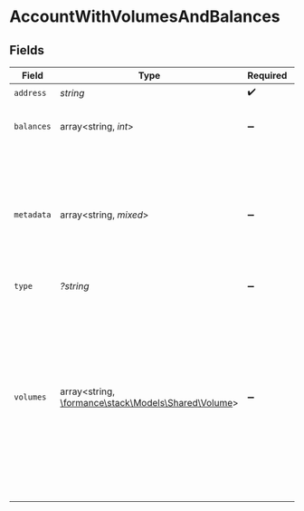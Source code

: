 # AccountWithVolumesAndBalances


## Fields

| Field                                                                                                          | Type                                                                                                           | Required                                                                                                       | Description                                                                                                    | Example                                                                                                        |
| -------------------------------------------------------------------------------------------------------------- | -------------------------------------------------------------------------------------------------------------- | -------------------------------------------------------------------------------------------------------------- | -------------------------------------------------------------------------------------------------------------- | -------------------------------------------------------------------------------------------------------------- |
| `address`                                                                                                      | *string*                                                                                                       | :heavy_check_mark:                                                                                             | N/A                                                                                                            | users:001                                                                                                      |
| `balances`                                                                                                     | array<string, *int*>                                                                                           | :heavy_minus_sign:                                                                                             | N/A                                                                                                            | {<br/>"COIN": 100<br/>}                                                                                        |
| `metadata`                                                                                                     | array<string, *mixed*>                                                                                         | :heavy_minus_sign:                                                                                             | N/A                                                                                                            | {<br/>"admin": true,<br/>"a": {<br/>"nested": {<br/>"key": "value"<br/>}<br/>}<br/>}                           |
| `type`                                                                                                         | *?string*                                                                                                      | :heavy_minus_sign:                                                                                             | N/A                                                                                                            | virtual                                                                                                        |
| `volumes`                                                                                                      | array<string, [\formance\stack\Models\Shared\Volume](../../Models/Shared/Volume.md)>                           | :heavy_minus_sign:                                                                                             | N/A                                                                                                            | {<br/>"USD": {<br/>"input": 100,<br/>"output": 10,<br/>"balance": 90<br/>},<br/>"EUR": {<br/>"input": 100,<br/>"output": 10,<br/>"balance": 90<br/>}<br/>} |